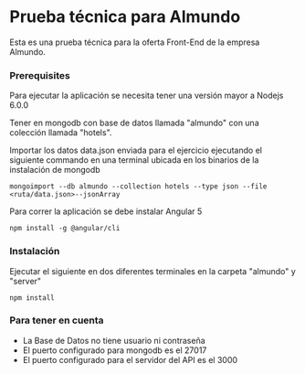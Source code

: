 # Prueba técnica para Almundo
Esta es una prueba técnica para la oferta Front-End de la empresa Almundo.

### Prerequisites

Para ejecutar la aplicación se necesita tener una versión mayor a Nodejs 6.0.0

Tener en mongodb con base de datos llamada "almundo" con una colección llamada "hotels".

Importar los datos data.json enviada para el ejercicio ejecutando el siguiente commando en una terminal ubicada en los binarios de la instalación de mongodb
```
mongoimport --db almundo --collection hotels --type json --file <ruta/data.json>--jsonArray
```

Para correr la aplicación se debe instalar Angular 5
```
npm install -g @angular/cli
```

### Instalación

Ejecutar el siguiente en dos diferentes terminales en la carpeta "almundo" y "server"
```
npm install
```

### Para tener en cuenta

- La Base de Datos no tiene usuario ni contraseña
- El puerto configurado para mongodb es el 27017
- El puerto configurado para el servidor del API es el 3000